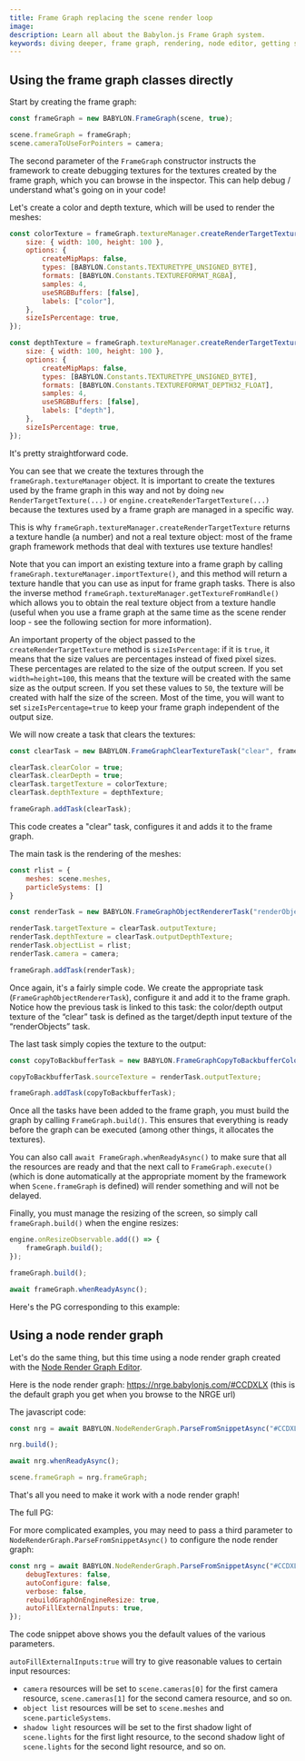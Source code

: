 ```yaml
---
title: Frame Graph replacing the scene render loop
image:
description: Learn all about the Babylon.js Frame Graph system.
keywords: diving deeper, frame graph, rendering, node editor, getting started, basic concepts
---
```


## Using the frame graph classes directly

Start by creating the frame graph:
```javascript
const frameGraph = new BABYLON.FrameGraph(scene, true);

scene.frameGraph = frameGraph;
scene.cameraToUseForPointers = camera;
```
The second parameter of the `FrameGraph` constructor instructs the framework to create debugging textures for the textures created by the frame graph, which you can browse in the inspector. This can help debug / understand what's going on in your code!

Let's create a color and depth texture, which will be used to render the meshes:
```javascript
const colorTexture = frameGraph.textureManager.createRenderTargetTexture("color", {
    size: { width: 100, height: 100 },
    options: {
        createMipMaps: false,
        types: [BABYLON.Constants.TEXTURETYPE_UNSIGNED_BYTE],
        formats: [BABYLON.Constants.TEXTUREFORMAT_RGBA],
        samples: 4,
        useSRGBBuffers: [false],
        labels: ["color"],
    },
    sizeIsPercentage: true,
});

const depthTexture = frameGraph.textureManager.createRenderTargetTexture("depth", {
    size: { width: 100, height: 100 },
    options: {
        createMipMaps: false,
        types: [BABYLON.Constants.TEXTURETYPE_UNSIGNED_BYTE],
        formats: [BABYLON.Constants.TEXTUREFORMAT_DEPTH32_FLOAT],
        samples: 4,
        useSRGBBuffers: [false],
        labels: ["depth"],
    },
    sizeIsPercentage: true,
});
```
It's pretty straightforward code.

You can see that we create the textures through the `frameGraph.textureManager` object. It is important to create the textures used by the frame graph in this way and not by doing `new RenderTargetTexture(...)` or `engine.createRenderTargetTexture(...)` because the textures used by a frame graph are managed in a specific way.

This is why `frameGraph.textureManager.createRenderTargetTexture` returns a texture handle (a number) and not a real texture object: most of the frame graph framework methods that deal with textures use texture handles!

Note that you can import an existing texture into a frame graph by calling `frameGraph.textureManager.importTexture()`, and this method will return a texture handle that you can use as input for frame graph tasks. There is also the inverse method `frameGraph.textureManager.getTextureFromHandle()` which allows you to obtain the real texture object from a texture handle (useful when you use a frame graph at the same time as the scene render loop - see the following section for more information).

An important property of the object passed to the `createRenderTargetTexture` method is `sizeIsPercentage`: if it is `true`, it means that the size values are percentages instead of fixed pixel sizes. These percentages are related to the size of the output screen. If you set `width=height=100`, this means that the texture will be created with the same size as the output screen. If you set these values to `50`, the texture will be created with half the size of the screen. Most of the time, you will want to set `sizeIsPercentage=true` to keep your frame graph independent of the output size.

We will now create a task that clears the textures:
```javascript
const clearTask = new BABYLON.FrameGraphClearTextureTask("clear", frameGraph);

clearTask.clearColor = true;
clearTask.clearDepth = true;
clearTask.targetTexture = colorTexture;
clearTask.depthTexture = depthTexture;

frameGraph.addTask(clearTask);
```
This code creates a "clear" task, configures it and adds it to the frame graph.

The main task is the rendering of the meshes:
```javascript
const rlist = {
    meshes: scene.meshes,
    particleSystems: []
}

const renderTask = new BABYLON.FrameGraphObjectRendererTask("renderObjects", frameGraph, scene);

renderTask.targetTexture = clearTask.outputTexture;
renderTask.depthTexture = clearTask.outputDepthTexture;
renderTask.objectList = rlist;
renderTask.camera = camera;

frameGraph.addTask(renderTask);
```
Once again, it's a fairly simple code. We create the appropriate task (`FrameGraphObjectRendererTask`), configure it and add it to the frame graph.
Notice how the previous task is linked to this task: the color/depth output texture of the “clear” task is defined as the target/depth input texture of the “renderObjects” task.

The last task simply copies the texture to the output:
```javascript
const copyToBackbufferTask = new BABYLON.FrameGraphCopyToBackbufferColorTask("copytobackbuffer", frameGraph);

copyToBackbufferTask.sourceTexture = renderTask.outputTexture;

frameGraph.addTask(copyToBackbufferTask);
```
Once all the tasks have been added to the frame graph, you must build the graph by calling `FrameGraph.build()`. This ensures that everything is ready before the graph can be executed (among other things, it allocates the textures).

You can also call `await FrameGraph.whenReadyAsync()` to make sure that all the resources are ready and that the next call to `FrameGraph.execute()` (which is done automatically at the appropriate moment by the framework when `Scene.frameGraph` is defined) will render something and will not be delayed.

Finally, you must manage the resizing of the screen, so simply call `frameGraph.build()` when the engine resizes:
```javascript
engine.onResizeObservable.add(() => {
    frameGraph.build();
});

frameGraph.build();

await frameGraph.whenReadyAsync();
```

Here's the PG corresponding to this example: <Playground id="#9YU4C5#9" title="Frame Graph basic example" description="Basic frame graph example in replacement of the scene render loop (manual use of the frame graph classes)"/>

## Using a node render graph

Let's do the same thing, but this time using a node render graph created with the [Node Render Graph Editor](https://nrge.babylonjs.com/).

Here is the node render graph: https://nrge.babylonjs.com/#CCDXLX
(this is the default graph you get when you browse to the NRGE url)

The javascript code:
```javascript
const nrg = await BABYLON.NodeRenderGraph.ParseFromSnippetAsync("#CCDXLX", scene);

nrg.build();

await nrg.whenReadyAsync();

scene.frameGraph = nrg.frameGraph;
```
That's all you need to make it work with a node render graph!

The full PG: <Playground id="#9YU4C5#10" title="Frame Graph basic example" description="Basic frame graph example in replacement of the scene render loop (node render graph)"/>

For more complicated examples, you may need to pass a third parameter to `NodeRenderGraph.ParseFromSnippetAsync()` to configure the node render graph:
```javascript
const nrg = await BABYLON.NodeRenderGraph.ParseFromSnippetAsync("#CCDXLX", scene, {
    debugTextures: false,
    autoConfigure: false,
    verbose: false,
    rebuildGraphOnEngineResize: true,
    autoFillExternalInputs: true,
});
```
The code snippet above shows you the default values of the various parameters.

`autoFillExternalInputs:true` will try to give reasonable values to certain input resources:
* `camera` resources will be set to `scene.cameras[0]` for the first camera resource, `scene.cameras[1]` for the second camera resource, and so on.
* `object list` resources will be set to `scene.meshes` and `scene.particleSystems`.
* `shadow light` resources will be set to the first shadow light of `scene.lights` for the first light resource, to the second shadow light of `scene.lights` for the second light resource, and so on.
